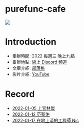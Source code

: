 # purefunc-cafe
![](https://raw.githubusercontent.com/PureFuncInc/purefunc-cafe/main/images/logo.png)

# Introduction
* 舉辦時間: 2022 每週三 晚上九點
* 舉辦地點: [線上 Discord 頻道](https://purefunc.net/discord)
* 文章介紹: [部落格](https://purefunc.net/articles/pure-func-cafe)
* 影片介紹: [YouTube](https://www.youtube.com/watch?v=N5GzZfXg5z0)

# Record
* [2022-01-05 上官林傑](./2022-01-05/README.md)
* [2022-01-12 范聖佑](./2022-01-12/README.md)
* [2022-01-17 在地上滾的工程師 Nic](./2022-01-17/README.md)
